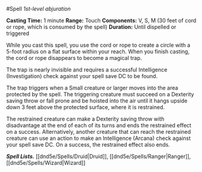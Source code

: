 #Spell
*1st-level abjuration*

**Casting Time:** 1 minute
**Range:** Touch
**Components:** V, S, M (30 feet of cord or rope, which is consumed by the spell)
**Duration:** Until dispelled or triggered

While you cast this spell, you use the cord or rope to create a circle with a 5-foot radius on a flat surface within your reach. When you finish casting, the cord or rope disappears to become a magical trap.

The trap is nearly invisible and requires a successful Intelligence (Investigation) check against your spell save DC to be found.

The trap triggers when a Small creature or larger moves into the area protected by the spell. The triggering creature must succeed on a Dexterity saving throw or fall prone and be hoisted into the air until it hangs upside down 3 feet above the protected surface, where it is restrained.

The restrained creature can make a Dexterity saving throw with disadvantage at the end of each of its turns and ends the restrained effect on a success. Alternatively, another creature that can reach the restrained creature can use an action to make an Intelligence (Arcana) check against your spell save DC. On a success, the restrained effect also ends.

***Spell Lists.*** [[dnd5e/Spells/Druid\|Druid]], [[dnd5e/Spells/Ranger\|Ranger]], [[dnd5e/Spells/Wizard\|Wizard]]